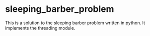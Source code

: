 # sleeping_barber_problem
This is a solution to the sleeping barber problem written in python. It implements the threading module.
